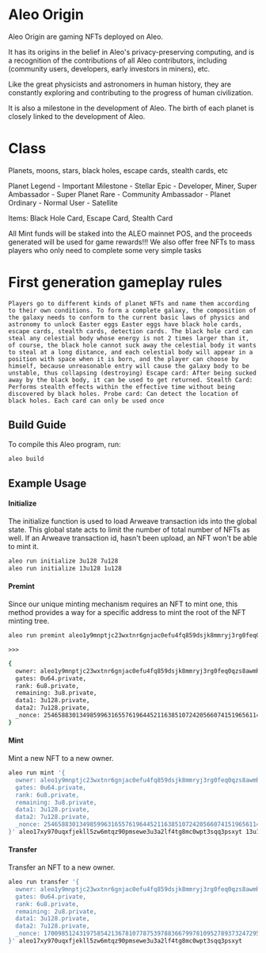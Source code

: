 # Aleo Origin
Aleo Origin are gaming NFTs deployed on Aleo.

It has its origins in the belief in Aleo's privacy-preserving computing, and is a recognition of the contributions of all Aleo contributors, including (community users, developers, early investors in miners), etc.

Like the great physicists and astronomers in human history, they are constantly exploring and contributing to the progress of human civilization.

It is also a milestone in the development of Aleo. The birth of each planet is closely linked to the development of Aleo.

# Class
  Planets, moons, stars, black holes, escape cards, stealth cards, etc

Planet Legend - Important Milestone - Stellar Epic - Developer, Miner, Super Ambassador - Super Planet Rare - Community Ambassador - Planet Ordinary - Normal User - Satellite

Items: Black Hole Card, Escape Card, Stealth Card

All Mint funds will be staked into the ALEO mainnet POS, and the proceeds generated will be used for game rewards!!! We also offer free NFTs to mass players who only need to complete some very simple tasks

# First generation gameplay rules
    Players go to different kinds of planet NFTs and name them according to their own conditions. To form a complete galaxy, the composition of the galaxy needs to conform to the current basic laws of physics and astronomy to unlock Easter eggs Easter eggs have black hole cards, escape cards, stealth cards, detection cards. The black hole card can steal any celestial body whose energy is not 2 times larger than it, of course, the black hole cannot suck away the celestial body it wants to steal at a long distance, and each celestial body will appear in a position with space when it is born, and the player can choose by himself, because unreasonable entry will cause the galaxy body to be unstable, thus collapsing (destroying) Escape card: After being sucked away by the black body, it can be used to get returned. Stealth Card: Performs stealth effects within the effective time without being discovered by black holes. Probe card: Can detect the location of black holes. Each card can only be used once
## Build Guide

To compile this Aleo program, run:
```bash
aleo build
```

## Example Usage

#### Initialize
The initialize function is used to load Arweave transaction ids into the global state. This global state acts to limit the number of total number of NFTs as well. If an Arweave transaction id, hasn't been upload, an NFT won't be able to mint it.

```bash
aleo run initialize 3u128 7u128
aleo run initialize 13u128 1u128
```

#### Premint
Since our unique minting mechanism requires an NFT to mint one, this method provides a way for a specific address to mint the root of the NFT minting tree.

```bash
aleo run premint aleo1y9mnptjc23wxtnr6gnjac0efu4fq859dsjk8mmryj3rg0feq0qzs8awmhn 3u128 7u128
```

```
>>>
```

```bash
{
  owner: aleo1y9mnptjc23wxtnr6gnjac0efu4fq859dsjk8mmryj3rg0feq0qzs8awmhn.private,
  gates: 0u64.private,
  rank: 6u8.private,
  remaining: 3u8.private,
  data1: 3u128.private,
  data2: 7u128.private,
  _nonce: 2546588301349859963165576196445211638510724205660741519656114746669343010757group.public
}

```

#### Mint
Mint a new NFT to a new owner.
```bash
aleo run mint '{
  owner: aleo1y9mnptjc23wxtnr6gnjac0efu4fq859dsjk8mmryj3rg0feq0qzs8awmhn.private,
  gates: 0u64.private,
  rank: 6u8.private,
  remaining: 3u8.private,
  data1: 3u128.private,
  data2: 7u128.private,
  _nonce: 2546588301349859963165576196445211638510724205660741519656114746669343010757group.public
}' aleo17xy970uqxfjekll5zw6mtqz90pmsewe3u3a2lf4tg8mc0wpt3sqq3psxyt 13u128 1u128
```

#### Transfer
Transfer an NFT to a new owner.
```bash
aleo run transfer '{
  owner: aleo1y9mnptjc23wxtnr6gnjac0efu4fq859dsjk8mmryj3rg0feq0qzs8awmhn.private,
  gates: 0u64.private,
  rank: 6u8.private,
  remaining: 2u8.private,
  data1: 3u128.private,
  data2: 7u128.private,
  _nonce: 1700985124319758542136781077875397883667997810952789373247295650239946998473group.public
}' aleo17xy970uqxfjekll5zw6mtqz90pmsewe3u3a2lf4tg8mc0wpt3sqq3psxyt
```



